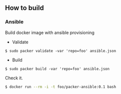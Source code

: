 ## How to build

### Ansible

Build docker image with ansible provisioning

- Validate
```
$ sudo packer validate -var 'repo=foo' ansible.json
```
- Build
```
$ sudo packer build -var 'repo=foo' ansible.json
```

Check it.

```bash
$ docker run --rm -i -t foo/packer-ansible:0.1 bash
```

